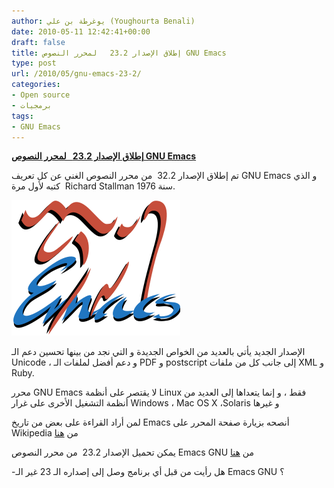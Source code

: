 ```yaml
---
author: يوغرطة بن علي (Youghourta Benali)
date: 2010-05-11 12:42:41+00:00
draft: false
title: إطلاق الإصدار 23.2   لمحرر النصوص GNU Emacs
type: post
url: /2010/05/gnu-emacs-23-2/
categories:
- Open source
- برمجيات
tags:
- GNU Emacs
---
```


[**إطلاق الإصدار 23.2   لمحرر النصوص GNU Emacs**](https://www.it-scoop.com/2010/05/gnu-emacs-23-2/)


تم إطلاق الإصدار 32.2  من محرر النصوص الغني عن كل تعريف GNU Emacs و الذي  كتبه لأول مرة Richard Stallman سنة 1976.

[![](Emacs-logo.png)
](https://www.it-scoop.com/2010/05/gnu-emacs-23-2/)

الإصدار الجديد يأتي بالعديد من الخواص الجديدة و التي نجد من بينها تحسين دعم الـ Unicode ، و دعم أفضل لملفات الـ PDF و postscript إلى جانب كل من ملفات XML و Ruby.

محرر GNU Emacs لا يقتصر على أنظمة Linux فقط ، و إنما يتعداها إلى العديد من أنظمة التشغيل الأخرى على غرار Windows ، Mac OS X ،Solaris و غيرها

لمن أراد القراءة على بعض من تاريخ Emacs أنصحه بزيارة صفحة المحرر على Wikipedia من [هنا](http://en.wikipedia.org/wiki/Emacs)

يمكن تحميل الإصدار 23.2  من محرر النصوص Emacs GNU من [هنا](http://www.gnu.org/software/emacs/#Obtaining)

-هل رأيت من قبل أي برنامج وصل إلى إصداره الـ 23 غير الـ Emacs GNU ؟
